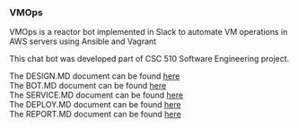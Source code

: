 ### VMOps

VMOps is a reactor bot implemented in Slack to automate VM operations in AWS servers using Ansible and Vagrant

This chat bot was developed part of CSC 510 Software Engineering project.

The DESIGN.MD document can be found [here](/DESIGN.md)  
The BOT.MD document can be found [here](/BOT.md)  
The SERVICE.MD document can be found [here](/SERVICE.md)  
The DEPLOY.MD document can be found [here](/DEPLOY.md)  
The REPORT.MD document can be found [here](/REPORT.md)

